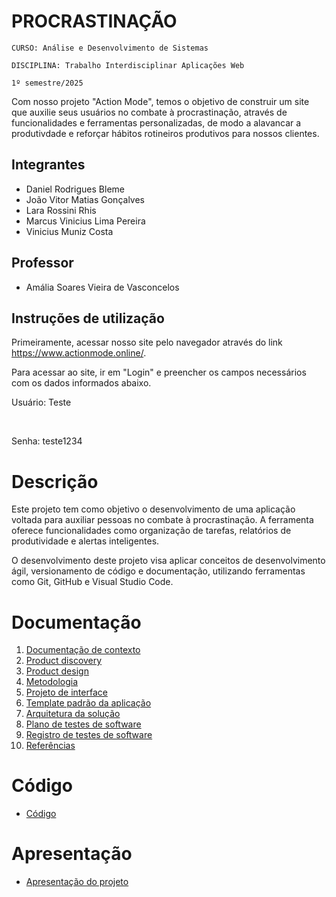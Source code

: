 # PROCRASTINAÇÃO

`CURSO: Análise e Desenvolvimento de Sistemas`

`DISCIPLINA: Trabalho Interdisciplinar Aplicações Web`

`1º semestre/2025`

Com nosso projeto "Action Mode", temos o objetivo de construir um site que auxilie seus usuários no combate à procrastinação, através de funcionalidades e ferramentas personalizadas, de modo a alavancar a produtivdade e reforçar hábitos rotineiros produtivos para nossos clientes. 

## Integrantes

* Daniel Rodrigues Bleme
* João Vitor Matias Gonçalves
* Lara Rossini Rhis
* Marcus Vinicius Lima Pereira
* Vinicius Muniz Costa

## Professor

* Amália Soares Vieira de Vasconcelos

## Instruções de utilização

Primeiramente, acessar nosso site pelo navegador através do link https://www.actionmode.online/.

Para acessar ao site, ir em "Login" e preencher os campos necessários com os dados informados abaixo.

Usuário: Teste

<br>

Senha: teste1234

# Descrição

Este projeto tem como objetivo o desenvolvimento de uma aplicação voltada para auxiliar pessoas no combate à procrastinação. A ferramenta oferece funcionalidades como organização de tarefas, relatórios de produtividade e alertas inteligentes.

O desenvolvimento deste projeto visa aplicar conceitos de desenvolvimento ágil, versionamento de código e documentação, utilizando ferramentas como Git, GitHub e Visual Studio Code.

# Documentação

<ol>
<li><a href="docs/01-Contexto.md"> Documentação de contexto</a></li>
<li><a href="docs/02-Product-discovery.md"> Product discovery</a></li>
<li><a href="docs/03-Product-design.md"> Product design</a></li>
<li><a href="docs/04-Metodologia.md"> Metodologia</a></li>
<li><a href="docs/05-Projeto-interface.md"> Projeto de interface</a></li>
<li><a href="docs/06-Template-padrao.md"> Template padrão da aplicação</a></li>
<li><a href="docs/07-Arquitetura-solucao.md"> Arquitetura da solução</a></li>
<li><a href="docs/08-Plano-testes-software.md"> Plano de testes de software</a></li>
<li><a href="docs/09-Registro-testes-software.md"> Registro de testes de software</a></li>
<li><a href="docs/10-Referencias.md"> Referências</a></li>
</ol>

# Código

* <a href="src/README.md">Código</a>

# Apresentação

* <a href="presentation/README.md">Apresentação do projeto</a>
